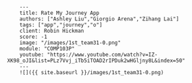 
        ---
        title: Rate My Journey App
        authors: ["Ashley Liu","Giorgio Arena","Zihang Lai"]
        tags: ["app","journey","o"]
        client: Robin Hickman
        score: -1
        image: "/images/1st_team31-0.png"
        module: "COMP103P"
        youtube: "https://www.youtube.com/watch?v=IZ-XK98_oJI&list=PLz7Vvj_iTb5iTOAD2rIPDuk2wHGljny8L&index=50"
        ---
        ![]({{ site.baseurl }}/images/1st_team31-0.png)